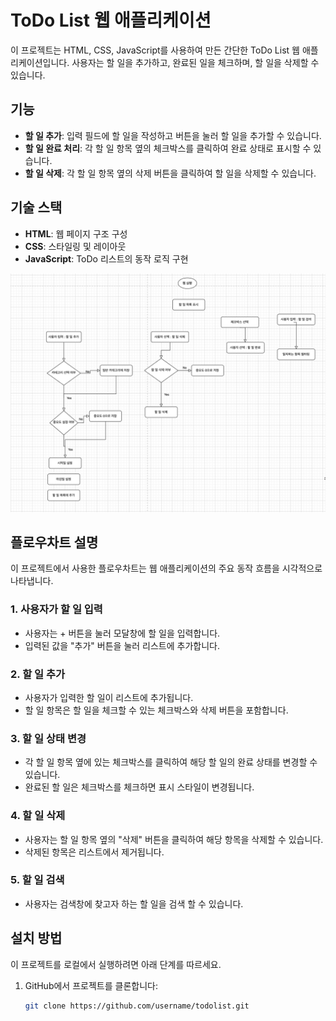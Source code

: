 # ToDo List 웹 애플리케이션

이 프로젝트는 HTML, CSS, JavaScript를 사용하여 만든 간단한 ToDo List 웹 애플리케이션입니다.
사용자는 할 일을 추가하고, 완료된 일을 체크하며, 할 일을 삭제할 수 있습니다.

## 기능
- **할 일 추가**: 입력 필드에 할 일을 작성하고 버튼을 눌러 할 일을 추가할 수 있습니다.
- **할 일 완료 처리**: 각 할 일 항목 옆의 체크박스를 클릭하여 완료 상태로 표시할 수 있습니다.
- **할 일 삭제**: 각 할 일 항목 옆의 삭제 버튼을 클릭하여 할 일을 삭제할 수 있습니다.

## 기술 스택
- **HTML**: 웹 페이지 구조 구성
- **CSS**: 스타일링 및 레이아웃
- **JavaScript**: ToDo 리스트의 동작 로직 구현

![ToDoList](https://github.com/jionii/ToDoList/blob/main/%E1%84%89%E1%85%B3%E1%84%8F%E1%85%B3%E1%84%85%E1%85%B5%E1%86%AB%E1%84%89%E1%85%A3%E1%86%BA%202025-03-18%20%E1%84%8B%E1%85%A9%E1%84%92%E1%85%AE%2011.33.07.png)

## 플로우차트 설명

이 프로젝트에서 사용한 플로우차트는 웹 애플리케이션의 주요 동작 흐름을 시각적으로 나타냅니다.

### 1. 사용자가 할 일 입력
- 사용자는 + 버튼을 눌러 모달창에 할 일을 입력합니다.
- 입력된 값을 "추가" 버튼을 눌러 리스트에 추가합니다.

### 2. 할 일 추가
- 사용자가 입력한 할 일이 리스트에 추가됩니다.
- 할 일 항목은 할 일을 체크할 수 있는 체크박스와 삭제 버튼을 포함합니다.

### 3. 할 일 상태 변경
- 각 할 일 항목 옆에 있는 체크박스를 클릭하여 해당 할 일의 완료 상태를 변경할 수 있습니다.
- 완료된 할 일은 체크박스를 체크하면 표시 스타일이 변경됩니다.

### 4. 할 일 삭제
- 사용자는 할 일 항목 옆의 "삭제" 버튼을 클릭하여 해당 항목을 삭제할 수 있습니다.
- 삭제된 항목은 리스트에서 제거됩니다.

### 5. 할 일 검색
- 사용자는 검색창에 찾고자 하는 할 일을 검색 할 수 있습니다.

## 설치 방법

이 프로젝트를 로컬에서 실행하려면 아래 단계를 따르세요.

1. GitHub에서 프로젝트를 클론합니다:
   ```bash
   git clone https://github.com/username/todolist.git
